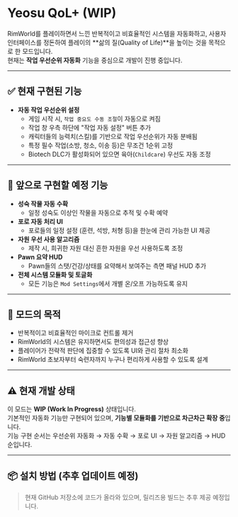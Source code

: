 # Yeosu QoL+ (WIP)

RimWorld를 플레이하면서 느낀 반복적이고 비효율적인 시스템을 자동화하고, 사용자 인터페이스를 정돈하여 플레이의 **삶의 질(Quality of Life)**을 높이는 것을 목적으로 한 모드입니다.  
현재는 **작업 우선순위 자동화** 기능을 중심으로 개발이 진행 중입니다.

---

## ✅ 현재 구현된 기능

- **자동 작업 우선순위 설정**
  - 게임 시작 시, `작업 중요도 수동 조절`이 자동으로 켜짐
  - 작업 창 우측 하단에 "작업 자동 설정" 버튼 추가
  - 캐릭터들의 능력치(스킬)를 기반으로 작업 우선순위가 자동 분배됨
  - 특정 필수 작업(소방, 청소, 이송 등)은 무조건 1순위 고정
  - Biotech DLC가 활성화되어 있으면 육아(`Childcare`) 우선도 자동 조정

---

## 🔧 앞으로 구현할 예정 기능

- **성숙 작물 자동 수확**
  - 일정 성숙도 이상인 작물을 자동으로 추적 및 수확 예약
- **포로 자동 처리 UI**
  - 포로들의 일정 설정 (훈련, 석방, 처형 등)을 한눈에 관리 가능한 UI 제공
- **자원 우선 사용 알고리즘**
  - 제작 시, 희귀한 자원 대신 흔한 자원을 우선 사용하도록 조정
- **Pawn 요약 HUD**
  - Pawn들의 스탯/건강/상태를 요약해서 보여주는 측면 패널 HUD 추가
- **전체 시스템 모듈화 및 토글화**
  - 모든 기능은 `Mod Settings`에서 개별 온/오프 가능하도록 유지

---

## 🎯 모드의 목적

- 반복적이고 비효율적인 마이크로 컨트롤 제거
- RimWorld의 시스템은 유지하면서도 편의성과 접근성 향상
- 플레이어가 전략적 판단에 집중할 수 있도록 UI와 관리 절차 최소화
- RimWorld 초보자부터 숙련자까지 누구나 편리하게 사용할 수 있도록 설계

---

## ⚠️ 현재 개발 상태

이 모드는 **WIP (Work In Progress)** 상태입니다.  
기본적인 자동화 기능만 구현되어 있으며, **기능별 모듈화를 기반으로 차근차근 확장 중**입니다.  
기능 구현 순서는 우선순위 자동화 → 자동 수확 → 포로 UI → 자원 알고리즘 → HUD 순입니다.

---

## 📦 설치 방법 (추후 업데이트 예정)

> 현재 GitHub 저장소에 코드가 올라와 있으며, 릴리즈용 빌드는 추후 제공 예정입니다.

